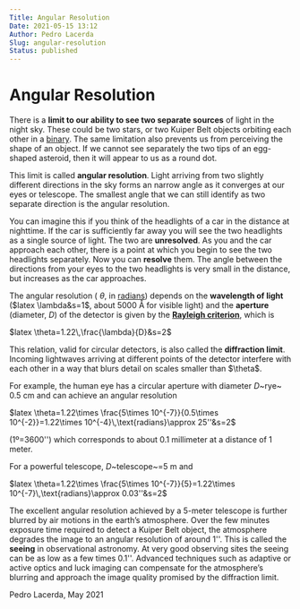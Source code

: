 ```yaml
---
Title: Angular Resolution
Date: 2021-05-15 13:12
Author: Pedro Lacerda
Slug: angular-resolution
Status: published
---
```


# Angular Resolution

There is a **limit to our ability to see two separate sources** of light in the night sky. These could be two stars, or two Kuiper Belt objects orbiting each other in a [binary](binaries). The same limitation also prevents us from perceiving the shape of an object. If we cannot see separately the two tips of an egg-shaped asteroid, then it will appear to us as a round dot.





This limit is called **angular resolution**. Light arriving from two slightly different directions in the sky forms an narrow angle as it converges at our eyes or telescope. The smallest angle that we can still identify as two separate direction is the angular resolution.





You can imagine this if you think of the headlights of a car in the distance at nighttime. If the car is sufficiently far away you will see the two headlights as a single source of light. The two are **unresolved**. As you and the car approach each other, there is a point at which you begin to see the two headlights separately. Now you can **resolve** them. The angle between the directions from your eyes to the two headlights is very small in the distance, but increases as the car approaches.





The angular resolution ( $\theta$, in [radians](https://en.wikipedia.org/wiki/Radian)) depends on the **wavelength of light** (\$latex \\lambda&s=1\$, about 5000 Å for visible light) and the **aperture** (diameter, *D*) of the detector is given by the **[Rayleigh criterion](https://en.wikipedia.org/wiki/Angular_resolution#The_Rayleigh_criterion)**, which is





\$latex \\theta=1.22\\,\\frac{\\lambda}{D}&s=2\$





This relation, valid for circular detectors, is also called the **diffraction limit**. Incoming lightwaves arriving at different points of the detector interfere with each other in a way that blurs detail on scales smaller than \$\\theta\$.





For example, the human eye has a circular aperture with diameter *D*~rye~ 0.5 cm and can achieve an angular resolution





\$latex \\theta=1.22\\times \\frac{5\\times 10\^{-7}}{0.5\\times 10\^{-2}}=1.22\\times 10\^{-4}\\,\\text{radians}\\approx 25''&s=2\$





(1º=3600'') which corresponds to about 0.1 millimeter at a distance of 1 meter.





For a powerful telescope, *D*~telescope~=5 m and





\$latex \\theta=1.22\\times \\frac{5\\times 10\^{-7}}{5}=1.22\\times 10\^{-7}\\,\\text{radians}\\approx 0.03''&s=2\$





The excellent angular resolution achieved by a 5-meter telescope is further blurred by air motions in the earth’s atmosphere. Over the few minutes exposure time required to detect a Kuiper Belt object, the atmosphere degrades the image to an angular resolution of around 1''. This is called the **seeing** in observational astronomy. At very good observing sites the seeing can be as low as a few times 0.1''. Advanced techniques such as adaptive or active optics and luck imaging can compensate for the atmosphere’s blurring and approach the image quality promised by the diffraction limit.




Pedro Lacerda, May 2021


